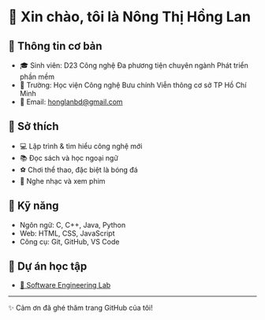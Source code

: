 # 👋 Xin chào, tôi là Nông Thị Hồng Lan 

## 📌 Thông tin cơ bản  
- 🎓 Sinh viên: D23 Công nghệ Đa phương tiện chuyên ngành Phát triển phần mềm
- 🏫 Trường: Học viện Công nghệ Bưu chính Viễn thông cơ sở TP Hồ Chí Minh
- 📧 Email: honglanbd@gmail.com 

## 🌱 Sở thích  
- 💻 Lập trình & tìm hiểu công nghệ mới  
- 📚 Đọc sách và học ngoại ngữ  
- ⚽ Chơi thể thao, đặc biệt là bóng đá  
- 🎵 Nghe nhạc và xem phim  

## 🚀 Kỹ năng  
- Ngôn ngữ: C, C++, Java, Python  
- Web: HTML, CSS, JavaScript  
- Công cụ: Git, GitHub, VS Code  

## 📂 Dự án học tập  
- [📖 Software Engineering Lab](https://github.com/username/lab01](https://github.com/Lanne-0402/Nhap-mon-CNPM))  
---

✨ Cảm ơn đã ghé thăm trang GitHub của tôi!  
